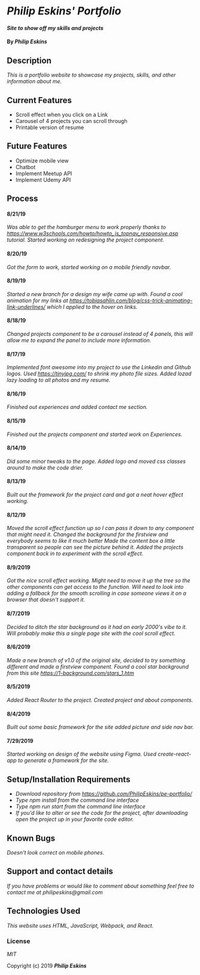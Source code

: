 # _Philip Eskins' Portfolio_

#### _Site to show off my skills and projects_

#### By _**Philip Eskins**_

## Description

_This is a portfolio website to showcase my projects, skills, and other information about me._

## Current Features
* Scroll effect when you click on a Link
* Carousel of 4 projects you can scroll through
* Printable version of resume

## Future Features
* Optimize mobile view
* Chatbot
* Implement Meetup API
* Implement Udemy API

## Process

#### 8/21/19
_Was able to get the hamburger menu to work properly thanks to https://www.w3schools.com/howto/howto_js_topnav_responsive.asp tutorial. Started working on redesigning the project component._

#### 8/20/19
_Got the form to work, started working on a mobile friendly navbar._

#### 8/19/19
_Started a new branch for a design my wife came up with. Found a cool animation for my links at https://tobiasahlin.com/blog/css-trick-animating-link-underlines/ which I applied to the hover on links._

#### 8/18/19
_Changed projects component to be a carousel instead of 4 panels, this will allow me to expand the panel to include more information._

#### 8/17/19
_Implemented font awesome into my project to use the Linkedin and Github logos. Used https://tinyjpg.com/ to shrink my photo file sizes. Added lozad lazy loading to all photos and my resume._

#### 8/16/19
_Finished out experiences and added contact me section._

#### 8/15/19
_Finished out the projects component and started work on Experiences._

#### 8/14/19
_Did some minor tweaks to the page. Added logo and moved css classes around to make the code drier._

#### 8/13/19
_Built out the framework for the project card and got a neat hover effect working._

#### 8/12/19
_Moved the scroll effect function up so I can pass it down to any component that might need it. Changed the background for the firstview and everybody seems to like it much better Made the content box a little transparent so people can see the picture behind it. Added the projects component back in to experiment with the scroll effect._

#### 8/9/2019
_Got the nice scroll effect working. Might need to move it up the tree so the other components can get access to the function. Will need to look into adding a fallback for the smooth scrolling in case someone views it on a browser that doesn't support it._

#### 8/7/2019
_Decided to ditch the star background as it had an early 2000's vibe to it. Will probably make this a single page site with the cool scroll effect._

#### 8/6/2019
_Made a new branch of v1.0 of the original site, decided to try something different and made a firstview component. Found a cool star background from this site https://1-background.com/stars_1.htm_

#### 8/5/2019
_Added React Router to the project. Created project and about components._

#### 8/4/2019
_Built out some basic framework for the site added picture and side nav bar._

#### 7/29/2019
_Started working on design of the website using Figma. Used create-react-app to generate a framework for the site._


## Setup/Installation Requirements

* _Download repository from https://github.com/PhilipEskins/pe-portfolio/_
* _Type npm install from the command line interface_
* _Type npm run start from the command line interface_
* _If you'd like to alter or see the code for the project, after downloading open the project up in your favorite code editor._

## Known Bugs

_Doesn't look correct on mobile phones._

## Support and contact details

_If you have problems or would like to comment about something feel free to contact me at philipeskins@gmail.com_

## Technologies Used

_This website uses HTML, JavaScript, Webpack, and React._

### License

*MIT*

Copyright (c) 2019 **_Philip Eskins_**
